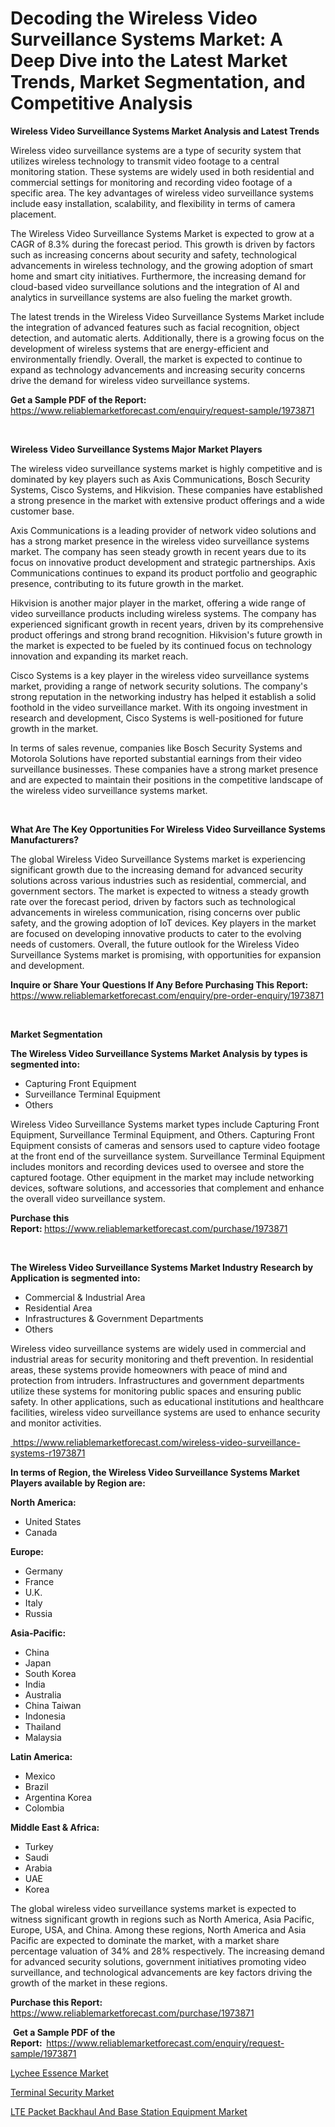 <p><h1>Decoding the Wireless Video Surveillance Systems Market: A Deep Dive into the Latest Market Trends, Market Segmentation, and Competitive Analysis</h1></p><p><strong>Wireless Video Surveillance Systems Market Analysis and Latest Trends</strong></p>
<p><p>Wireless video surveillance systems are a type of security system that utilizes wireless technology to transmit video footage to a central monitoring station. These systems are widely used in both residential and commercial settings for monitoring and recording video footage of a specific area. The key advantages of wireless video surveillance systems include easy installation, scalability, and flexibility in terms of camera placement.</p><p>The Wireless Video Surveillance Systems Market is expected to grow at a CAGR of 8.3% during the forecast period. This growth is driven by factors such as increasing concerns about security and safety, technological advancements in wireless technology, and the growing adoption of smart home and smart city initiatives. Furthermore, the increasing demand for cloud-based video surveillance solutions and the integration of AI and analytics in surveillance systems are also fueling the market growth.</p><p>The latest trends in the Wireless Video Surveillance Systems Market include the integration of advanced features such as facial recognition, object detection, and automatic alerts. Additionally, there is a growing focus on the development of wireless systems that are energy-efficient and environmentally friendly. Overall, the market is expected to continue to expand as technology advancements and increasing security concerns drive the demand for wireless video surveillance systems.</p></p>
<p><strong>Get a Sample PDF of the Report:&nbsp;</strong> <a href="https://www.reliablemarketforecast.com/enquiry/request-sample/1973871">https://www.reliablemarketforecast.com/enquiry/request-sample/1973871</a></p>
<p>&nbsp;</p>
<p><strong>Wireless Video Surveillance Systems Major Market Players</strong></p>
<p><p>The wireless video surveillance systems market is highly competitive and is dominated by key players such as Axis Communications, Bosch Security Systems, Cisco Systems, and Hikvision. These companies have established a strong presence in the market with extensive product offerings and a wide customer base.</p><p>Axis Communications is a leading provider of network video solutions and has a strong market presence in the wireless video surveillance systems market. The company has seen steady growth in recent years due to its focus on innovative product development and strategic partnerships. Axis Communications continues to expand its product portfolio and geographic presence, contributing to its future growth in the market.</p><p>Hikvision is another major player in the market, offering a wide range of video surveillance products including wireless systems. The company has experienced significant growth in recent years, driven by its comprehensive product offerings and strong brand recognition. Hikvision's future growth in the market is expected to be fueled by its continued focus on technology innovation and expanding its market reach.</p><p>Cisco Systems is a key player in the wireless video surveillance systems market, providing a range of network security solutions. The company's strong reputation in the networking industry has helped it establish a solid foothold in the video surveillance market. With its ongoing investment in research and development, Cisco Systems is well-positioned for future growth in the market.</p><p>In terms of sales revenue, companies like Bosch Security Systems and Motorola Solutions have reported substantial earnings from their video surveillance businesses. These companies have a strong market presence and are expected to maintain their positions in the competitive landscape of the wireless video surveillance systems market.</p></p>
<p>&nbsp;</p>
<p><strong>What Are The Key Opportunities For Wireless Video Surveillance Systems Manufacturers?</strong></p>
<p><p>The global Wireless Video Surveillance Systems market is experiencing significant growth due to the increasing demand for advanced security solutions across various industries such as residential, commercial, and government sectors. The market is expected to witness a steady growth rate over the forecast period, driven by factors such as technological advancements in wireless communication, rising concerns over public safety, and the growing adoption of IoT devices. Key players in the market are focused on developing innovative products to cater to the evolving needs of customers. Overall, the future outlook for the Wireless Video Surveillance Systems market is promising, with opportunities for expansion and development.</p></p>
<p><strong>Inquire or Share Your Questions If Any Before Purchasing This Report:</strong> <a href="https://www.reliablemarketforecast.com/enquiry/pre-order-enquiry/1973871">https://www.reliablemarketforecast.com/enquiry/pre-order-enquiry/1973871</a></p>
<p>&nbsp;</p>
<p><strong>Market Segmentation</strong></p>
<p><strong>The Wireless Video Surveillance Systems Market Analysis by types is segmented into:</strong></p>
<p><ul><li>Capturing Front Equipment</li><li>Surveillance Terminal Equipment</li><li>Others</li></ul></p>
<p><p>Wireless Video Surveillance Systems market types include Capturing Front Equipment, Surveillance Terminal Equipment, and Others. Capturing Front Equipment consists of cameras and sensors used to capture video footage at the front end of the surveillance system. Surveillance Terminal Equipment includes monitors and recording devices used to oversee and store the captured footage. Other equipment in the market may include networking devices, software solutions, and accessories that complement and enhance the overall video surveillance system.</p></p>
<p><strong>Purchase this Report:&nbsp;</strong><a href="https://www.reliablemarketforecast.com/purchase/1973871">https://www.reliablemarketforecast.com/purchase/1973871</a></p>
<p>&nbsp;</p>
<p><strong>The Wireless Video Surveillance Systems Market Industry Research by Application is segmented into:</strong></p>
<p><ul><li>Commercial & Industrial Area</li><li>Residential Area</li><li>Infrastructures & Government Departments</li><li>Others</li></ul></p>
<p><p>Wireless video surveillance systems are widely used in commercial and industrial areas for security monitoring and theft prevention. In residential areas, these systems provide homeowners with peace of mind and protection from intruders. Infrastructures and government departments utilize these systems for monitoring public spaces and ensuring public safety. In other applications, such as educational institutions and healthcare facilities, wireless video surveillance systems are used to enhance security and monitor activities.</p></p>
<p><a href="https://www.reliablemarketforecast.com/wireless-video-surveillance-systems-r1973871">&nbsp;https://www.reliablemarketforecast.com/wireless-video-surveillance-systems-r1973871</a></p>
<p><strong>In terms of Region, the Wireless Video Surveillance Systems Market Players available by Region are:</strong></p>
<p>
    <p> <strong> North America: </strong>
        <ul>
            <li>United States</li>
            <li>Canada</li>
        </ul>
        </p> 
    <p> <strong> Europe: </strong>
        <ul>
            <li>Germany</li>
            <li>France</li>
            <li>U.K.</li>
            <li>Italy</li>
            <li>Russia</li>
        </ul>
        </p> 
    <p> <strong> Asia-Pacific: </strong>
        <ul>
            <li>China</li>
            <li>Japan</li>
            <li>South Korea</li>
            <li>India</li>
            <li>Australia</li>
            <li>China Taiwan</li>
            <li>Indonesia</li>
            <li>Thailand</li>
            <li>Malaysia</li>
        </ul>
        </p> 
    <p> <strong> Latin America: </strong>
        <ul>
            <li>Mexico</li>
            <li>Brazil</li>
            <li>Argentina Korea</li>
            <li>Colombia</li>
        </ul>
        </p> 
    <p> <strong> Middle East & Africa: </strong>
        <ul>
            <li>Turkey</li>
            <li>Saudi</li>
            <li>Arabia</li>
            <li>UAE</li>
            <li>Korea</li>
        </ul>
    </p>
    </p>
<p><p>The global wireless video surveillance systems market is expected to witness significant growth in regions such as North America, Asia Pacific, Europe, USA, and China. Among these regions, North America and Asia Pacific are expected to dominate the market, with a market share percentage valuation of 34% and 28% respectively. The increasing demand for advanced security solutions, government initiatives promoting video surveillance, and technological advancements are key factors driving the growth of the market in these regions.</p></p>
<p><strong>Purchase this Report: </strong><a href="https://www.reliablemarketforecast.com/purchase/1973871">https://www.reliablemarketforecast.com/purchase/1973871</a></p>
<p>&nbsp;<strong>Get a Sample PDF of the Report:&nbsp;&nbsp;</strong><a href="https://www.reliablemarketforecast.com/enquiry/request-sample/1973871">https://www.reliablemarketforecast.com/enquiry/request-sample/1973871</a></p>
<p><strong></strong></p>
<p><p><a href="https://github.com/cameroneffertz/Market-Research-Report-List-2/blob/main/lychee-essence-market.md">Lychee Essence Market</a></p><p><a href="https://www.linkedin.com/pulse/market-forecast-global-terminal-security-trends-impact-analysis-clome?trackingId=a5Ym%2BUstzid598sDaVx5MQ%3D%3D">Terminal Security Market</a></p><p><a href="https://www.linkedin.com/pulse/global-lte-packet-backhaul-base-station-equipment-industry-tpvie?trackingId=2C3Wd1tLc1kXydxmuB8EiA%3D%3D">LTE Packet Backhaul And Base Station Equipment Market</a></p></p>